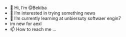 - 👋 Hi, I’m @Bekiba
- 👀 I’m interested in trying something news
- 🌱 I’m currently learning at unbiersuty softwaer engin7
- im new for aexl
- 📫 How to reach me ...

<!---
Bekiba/Bekiba is a ✨ special ✨ repository because its `README.md` (this file) appears on your GitHub profile.
You can click the Preview link to take a look at your changes.
--->
